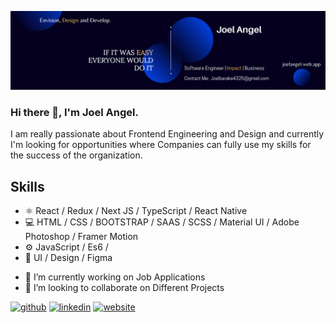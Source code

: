 ![Design and Development](https://github.com/JoelAngels/JoelAngels/blob/main/Blue%20and%20White%20Architect%20LinkedIn%20Banner%20(1).png)


### Hi there 👋, I'm Joel Angel.

I am really passionate about Frontend Engineering and Design and currently I'm looking for opportunities where Companies can fully use my skills for the success of the organization.

## Skills
* ⚛ React / Redux / Next JS / TypeScript / React Native
* 💻 HTML / CSS / BOOTSTRAP / SAAS / SCSS / Material UI / Adobe Photoshop / Framer Motion
* ⚙ JavaScript / Es6 / 
* 🎨 UI / Design / Figma 


- 🔭 I’m currently working on Job Applications 
- 👯 I’m looking to collaborate on Different Projects 


[<img src='https://cdn.jsdelivr.net/npm/simple-icons@3.0.1/icons/github.svg' alt='github' height='40'>](https://github.com/JoelAngels)  [<img src='https://cdn.jsdelivr.net/npm/simple-icons@3.0.1/icons/linkedin.svg' alt='linkedin' height='40'>](https://www.linkedin.com/in/https://www.linkedin.com/in/joel-angel-4b05141a3//)  [<img src='https://cdn.jsdelivr.net/npm/simple-icons@3.0.1/icons/icloud.svg' alt='website' height='40'>](https://joelangel.web.app)  





